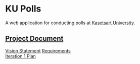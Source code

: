 # KU Polls

A web application for conducting polls at [Kasetsart University](http://ku.ac.th).

## [Project Document](../../wiki/Home)
[Vision Statement](../../wiki/Vision%20Statement) 
[Requirements](../../wiki/Requirement)  
[Iteration 1 Plan](../../wiki/Iteration%201%20Plan)   

